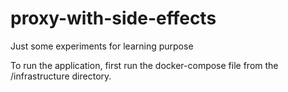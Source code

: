 # proxy-with-side-effects
Just some experiments for learning purpose

To run the application, first run the docker-compose file from the /infrastructure directory.
